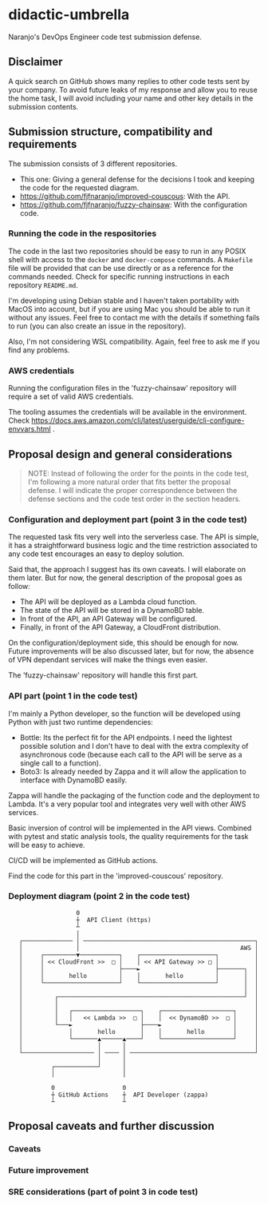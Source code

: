 # didactic-umbrella
Naranjo's DevOps Engineer code test submission defense.

## Disclaimer
A quick search on GitHub shows many replies to other code tests sent by your
company. To avoid future leaks of my response and allow you to reuse the home
task, I will avoid including your name and other key details in the submission
contents.

## Submission structure, compatibility and requirements
The submission consists of 3 different repositories.

* This one: Giving a general defense for the decisions I took and keeping the
code for the requested diagram.
* https://github.com/fjfnaranjo/improved-couscous: With the API.
* https://github.com/fjfnaranjo/fuzzy-chainsaw: With the configuration code.

### Running the code in the respositories
The code in the last two repositories should be easy to run in any POSIX shell
with access to the `docker` and `docker-compose` commands. A `Makefile` file
will be provided that can be use directly or as a reference for the commands
needed. Check for specific running instructions in each repository `README.md`.

I'm developing using Debian stable and I haven't taken portability with MacOS
into account, but if you are using Mac you should be able to run it without any
issues. Feel free to contact me with the details if something fails to run (you
can also create an issue in the repository).

Also, I'm not considering WSL compatibility. Again, feel free to ask me if you
find any problems.

### AWS credentials
Running the configuration files in the 'fuzzy-chainsaw' repository will require
a set of valid AWS credentials.

The tooling assumes the credentials will be available in the environment. Check
https://docs.aws.amazon.com/cli/latest/userguide/cli-configure-envvars.html .

## Proposal design and general considerations

> NOTE: Instead of following the order for the points in the code test, I'm
> following a more natural order that fits better the proposal defense. I will
> indicate the proper correspondence between the defense sections and the code
> test order in the section headers.

### Configuration and deployment part (point 3 in the code test)
The requested task fits very well into the serverless case. The API is simple,
it has a straightforward business logic and the time restriction associated to
any code test encourages an easy to deploy solution.

Said that, the approach I suggest has its own caveats. I will elaborate on them
later. But for now, the general description of the proposal goes as follow:

* The API will be deployed as a Lambda cloud function.
* The state of the API will be stored in a DynamoBD table.
* In front of the API, an API Gateway will be configured.
* Finally, in front of the API Gateway, a CloudFront distribution.

On the configuration/deployment side, this should be enough for now. Future
improvements will be also discussed later, but for now, the absence of VPN
dependant services will make the things even easier.

The 'fuzzy-chainsaw' repository will handle this first part.

### API part (point 1 in the code test)
I'm mainly a Python developer, so the function will be developed using Python
with just two runtime dependencies:

* Bottle: Its the perfect fit for the API endpoints. I need the lightest
possible solution and I don't have to deal with the extra complexity of
asynchronous code (because each call to the API will be serve as a single call
to a function).
* Boto3: Is already needed by Zappa and it will allow the application to
interface with DynamoBD easily.

Zappa will handle the packaging of the function code and the deployment to
Lambda. It's a very popular tool and integrates very well with other AWS
services.

Basic inversion of control will be implemented in the API views. Combined with
pytest and static analysis tools, the quality requirements for the task will be
easy to achieve.

CI/CD will be implemented as GitHub actions.

Find the code for this part in the 'improved-couscous' repository.

### Deployment diagram (point 2 in the code test)
```
                   0
                   ┼  API Client (https)
                   ┴
                   │
   ┌────────────── │ ────────────────────────────────────────────────┐
   │               │                                             AWS │
   │     ┌─────────▼───────────┐    ┌─────────────────────┐          │
   │     │ << CloudFront >>  □ │    │ << API Gateway >> □ │          │
   │     │                     ├────►                     ├───────┐  │
   │     │       hello         │    │       hello         │       │  │
   │     └─────────────────────┘    └─────────────────────┘       │  │
   │                                                              │  │
   │         ┌────────────────────────────────────────────────────┘  │
   │         │                                                       │
   │         │   ┌───────────────────┐    ┌────────────────────┐     │
   │         │   │   << Lambda >>  □ │    │  << DynamoBD >>  □ │     │
   │         └───►                   ├────►                    │     │
   │             │       hello       │    │       hello        │     │
   │             └───────▲──────▲────┘    └────────────────────┘     │
   │                     │      │                                    │
   └──────────────────── │ ──── │ ───────────────────────────────────┘
                         │      │
            ┌────────────┘      │
            │                   │

            0                   0
            ┼ GitHub Actions    ┼  API Developer (zappa)
            ┴                   ┴
```

## Proposal caveats and further discussion

### Caveats

### Future improvement

### SRE considerations (part of point 3 in code test)
